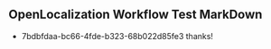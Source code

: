## OpenLocalization Workflow Test MarkDown
* 7bdbfdaa-bc66-4fde-b323-68b022d85fe3 thanks!

<!--HONumber=Jul16_HO3-->


